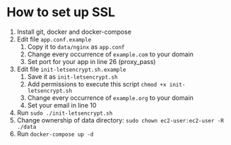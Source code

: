 # How to set up SSL
1. Install git, docker and docker-compose
2. Edit file `app.conf.example`
    1. Copy it to `data/nginx` as `app.conf`
    2. Change every occurrence of `example.com` to your domain
    3. Set port for your app in line 26 (proxy\_pass)
3. Edit file `init-letsencrypt.sh.example`
    1. Save it as `init-letsencrypt.sh`
    2. Add permissions to execute this script `chmod +x init-letsencrypt.sh`
    3. Change every occurrence of `example.org` to your domain
    4. Set your email in line 10
4. Run `sudo ./init-letsencrypt.sh`
5. Change ownership of data directory: `sudo chown ec2-user:ec2-user -R ./data`
6. Run `docker-compose up -d`
